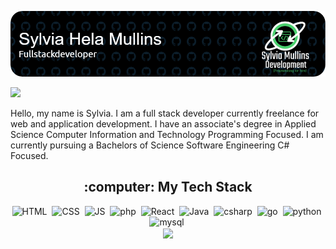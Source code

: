 ![Header](github-header-image%20(1).png)

  <img src="https://media.giphy.com/media/Qo2dupDib32rkTY4hX/giphy.gif"/>
<p align="center">
  
  Hello, my name is Sylvia. I am a full stack developer currently freelance for web and application development. I have an associate's degree in Applied Science Computer Information and Technology Programming Focused. I am currently pursuing a Bachelors of Science Software Engineering C# Focused. 
</p>




<div align="center">
  <h2>:computer: My Tech Stack</h2>
</div>



<div align="center">
<img src="https://github.com/Helasrebellion/helasrebellion.github.io/blob/main/Images/Logo/html.png?raw=true" title="HTML" alt="HTML" width="40" height="40"/>&nbsp;
<img src="https://github.com/Helasrebellion/helasrebellion.github.io/blob/main/Images/Logo/css.png?raw=true" title="CSS" alt="CSS" width="40" height="40"/>&nbsp;
<img src="https://github.com/Helasrebellion/helasrebellion.github.io/blob/main/Images/Logo/javascript.png?raw=true" title="JS" alt="JS" width="40" height="40"/>&nbsp;
<img src="https://github.com/Helasrebellion/helasrebellion.github.io/blob/main/Images/Logo/php_PNG23.png?raw=true" title="php" alt="php" width="40" height="40"/>&nbsp;
<img src="https://github.com/Helasrebellion/helasrebellion.github.io/blob/main/Images/Logo/react-js.png?raw=true" title="React" alt="React" width="40" height="40"/>&nbsp;
<img src="https://github.com/Helasrebellion/helasrebellion.github.io/blob/main/Images/Logo/java-programming-language.png?raw=true" title="Java" alt="Java " width="40" height="40"/>&nbsp;
<img src="https://github.com/Helasrebellion/helasrebellion.github.io/blob/main/Images/Logo/c.png?raw=true"  title="csharp" alt="csharp" width="40" height="40"/>&nbsp;
<img src="https://github.com/Helasrebellion/helasrebellion.github.io/blob/main/Images/Logo/go-programming-language.png?raw=true" title="go" alt="go" width="40" height="40"/>&nbsp;
<img src="https://github.com/Helasrebellion/helasrebellion.github.io/blob/main/Images/Logo/python-programming-language.png?raw=true" title="python" alt="python" width="40" height="40"/>&nbsp;
<img src="https://github.com/Helasrebellion/helasrebellion.github.io/blob/main/Images/Logo/mysql_PNG23.png?raw=true" title="mysql" alt="mysql" width="40" height="40"/>&nbsp;

</div>




<div align="center">
  <a href="https://github.com/anuraghazra/github-readme-stats">
    <img align="center" src="https://github-readme-stats.vercel.app/api/top-langs/?username=Helasrebellion&layout=compact&theme=vision-friendly-dark" />
  </a>
</div>
